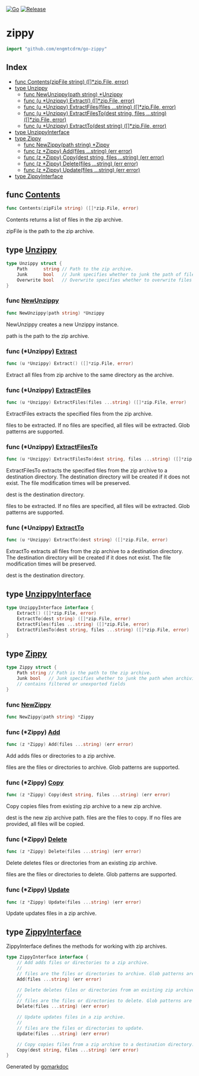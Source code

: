 <!-- Code generated by gomarkdoc. DO NOT EDIT -->

[![Go](https://github.com/engmtcdrm/go-zippy/actions/workflows/test.yml/badge.svg)](https://github.com/engmtcdrm/go-zippy/actions/workflows/test.yml)
[![Release](https://img.shields.io/github/v/release/engmtcdrm/go-zippy.svg?label=Latest%20Release)](https://github.com/engmtcdrm/go-zippy/releases/latest)

# zippy

```go
import "github.com/engmtcdrm/go-zippy"
```

## Index

- [func Contents\(zipFile string\) \(\[\]\*zip.File, error\)](<#Contents>)
- [type Unzippy](<#Unzippy>)
  - [func NewUnzippy\(path string\) \*Unzippy](<#NewUnzippy>)
  - [func \(u \*Unzippy\) Extract\(\) \(\[\]\*zip.File, error\)](<#Unzippy.Extract>)
  - [func \(u \*Unzippy\) ExtractFiles\(files ...string\) \(\[\]\*zip.File, error\)](<#Unzippy.ExtractFiles>)
  - [func \(u \*Unzippy\) ExtractFilesTo\(dest string, files ...string\) \(\[\]\*zip.File, error\)](<#Unzippy.ExtractFilesTo>)
  - [func \(u \*Unzippy\) ExtractTo\(dest string\) \(\[\]\*zip.File, error\)](<#Unzippy.ExtractTo>)
- [type UnzippyInterface](<#UnzippyInterface>)
- [type Zippy](<#Zippy>)
  - [func NewZippy\(path string\) \*Zippy](<#NewZippy>)
  - [func \(z \*Zippy\) Add\(files ...string\) \(err error\)](<#Zippy.Add>)
  - [func \(z \*Zippy\) Copy\(dest string, files ...string\) \(err error\)](<#Zippy.Copy>)
  - [func \(z \*Zippy\) Delete\(files ...string\) \(err error\)](<#Zippy.Delete>)
  - [func \(z \*Zippy\) Update\(files ...string\) \(err error\)](<#Zippy.Update>)
- [type ZippyInterface](<#ZippyInterface>)


<a name="Contents"></a>
## func [Contents](<https://github.com/engmtcdrm/go-zippy/blob/master/contents.go#L10>)

```go
func Contents(zipFile string) ([]*zip.File, error)
```

Contents returns a list of files in the zip archive.

zipFile is the path to the zip archive.

<a name="Unzippy"></a>
## type [Unzippy](<https://github.com/engmtcdrm/go-zippy/blob/master/unzip.go#L19-L23>)



```go
type Unzippy struct {
    Path      string // Path to the zip archive.
    Junk      bool   // Junk specifies whether to junk the path of files when extracting.
    Overwrite bool   // Overwrite specifies whether to overwrite files when extracting.
}
```

<a name="NewUnzippy"></a>
### func [NewUnzippy](<https://github.com/engmtcdrm/go-zippy/blob/master/unzip.go#L28>)

```go
func NewUnzippy(path string) *Unzippy
```

NewUnzippy creates a new Unzippy instance.

path is the path to the zip archive.

<a name="Unzippy.Extract"></a>
### func \(\*Unzippy\) [Extract](<https://github.com/engmtcdrm/go-zippy/blob/master/unzip.go#L91>)

```go
func (u *Unzippy) Extract() ([]*zip.File, error)
```

Extract all files from zip archive to the same directory as the archive.

<a name="Unzippy.ExtractFiles"></a>
### func \(\*Unzippy\) [ExtractFiles](<https://github.com/engmtcdrm/go-zippy/blob/master/unzip.go#L108>)

```go
func (u *Unzippy) ExtractFiles(files ...string) ([]*zip.File, error)
```

ExtractFiles extracts the specified files from the zip archive.

files to be extracted. If no files are specified, all files will be extracted. Glob patterns are supported.

<a name="Unzippy.ExtractFilesTo"></a>
### func \(\*Unzippy\) [ExtractFilesTo](<https://github.com/engmtcdrm/go-zippy/blob/master/unzip.go#L120>)

```go
func (u *Unzippy) ExtractFilesTo(dest string, files ...string) ([]*zip.File, error)
```

ExtractFilesTo extracts the specified files from the zip archive to a destination directory. The destination directory will be created if it does not exist. The file modification times will be preserved.

dest is the destination directory.

files to be extracted. If no files are specified, all files will be extracted. Glob patterns are supported.

<a name="Unzippy.ExtractTo"></a>
### func \(\*Unzippy\) [ExtractTo](<https://github.com/engmtcdrm/go-zippy/blob/master/unzip.go#L100>)

```go
func (u *Unzippy) ExtractTo(dest string) ([]*zip.File, error)
```

ExtractTo extracts all files from the zip archive to a destination directory. The destination directory will be created if it does not exist. The file modification times will be preserved.

dest is the destination directory.

<a name="UnzippyInterface"></a>
## type [UnzippyInterface](<https://github.com/engmtcdrm/go-zippy/blob/master/unzip.go#L12-L17>)



```go
type UnzippyInterface interface {
    Extract() ([]*zip.File, error)
    ExtractTo(dest string) ([]*zip.File, error)
    ExtractFiles(files ...string) ([]*zip.File, error)
    ExtractFilesTo(dest string, files ...string) ([]*zip.File, error)
}
```

<a name="Zippy"></a>
## type [Zippy](<https://github.com/engmtcdrm/go-zippy/blob/master/zip.go#L32-L38>)



```go
type Zippy struct {
    Path string // Path is the path to the zip archive.
    Junk bool   // Junk specifies whether to junk the path when archiving.
    // contains filtered or unexported fields
}
```

<a name="NewZippy"></a>
### func [NewZippy](<https://github.com/engmtcdrm/go-zippy/blob/master/zip.go#L40>)

```go
func NewZippy(path string) *Zippy
```



<a name="Zippy.Add"></a>
### func \(\*Zippy\) [Add](<https://github.com/engmtcdrm/go-zippy/blob/master/zip.go#L53>)

```go
func (z *Zippy) Add(files ...string) (err error)
```

Add adds files or directories to a zip archive.

files are the files or directories to archive. Glob patterns are supported.

<a name="Zippy.Copy"></a>
### func \(\*Zippy\) [Copy](<https://github.com/engmtcdrm/go-zippy/blob/master/zip.go#L218>)

```go
func (z *Zippy) Copy(dest string, files ...string) (err error)
```

Copy copies files from existing zip archive to a new zip archive.

dest is the new zip archive path. files are the files to copy. If no files are provided, all files will be copied.

<a name="Zippy.Delete"></a>
### func \(\*Zippy\) [Delete](<https://github.com/engmtcdrm/go-zippy/blob/master/zip.go#L125>)

```go
func (z *Zippy) Delete(files ...string) (err error)
```

Delete deletes files or directories from an existing zip archive.

files are the files or directories to delete. Glob patterns are supported.

<a name="Zippy.Update"></a>
### func \(\*Zippy\) [Update](<https://github.com/engmtcdrm/go-zippy/blob/master/zip.go#L209>)

```go
func (z *Zippy) Update(files ...string) (err error)
```

Update updates files in a zip archive.

<a name="ZippyInterface"></a>
## type [ZippyInterface](<https://github.com/engmtcdrm/go-zippy/blob/master/zip.go#L12-L30>)

ZippyInterface defines the methods for working with zip archives.

```go
type ZippyInterface interface {
    // Add adds files or directories to a zip archive.
    //
    // files are the files or directories to archive. Glob patterns are supported.
    Add(files ...string) (err error)

    // Delete deletes files or directories from an existing zip archive.
    //
    // files are the files or directories to delete. Glob patterns are supported.
    Delete(files ...string) (err error)

    // Update updates files in a zip archive.
    //
    // files are the files or directories to update.
    Update(files ...string) (err error)

    // Copy copies files from a zip archive to a destination directory.
    Copy(dest string, files ...string) (err error)
}
```

Generated by [gomarkdoc](<https://github.com/princjef/gomarkdoc>)

